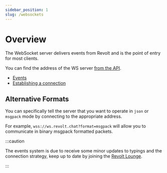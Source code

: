 ```yaml
---
sidebar_position: 1
slug: /websockets
---
```


# Overview

The WebSocket server delivers events from Revolt and is the point of entry for most clients.

You can find the address of the WS server [from the API](/api/#tag/Core/paths/~1/get).

- [Events](/websockets/events)
- [Establishing a connection](/websockets/establishing)

## Alternative Formats

You can specifically tell the server that you want to operate in `json` or `msgpack` mode by connecting to the appropriate address.

For example, `wss://ws.revolt.chat?format=msgpack` will allow you to communicate in binary msgpack formatted packets.

:::caution

The events system is due to receive some minor updates to typings and the connection strategy, keep up to date by joining the [Revolt Lounge](https://rvlt.gg/Testers).

:::
